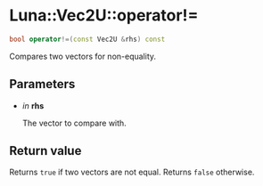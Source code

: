 # Luna::Vec2U::operator!=

```c++
bool operator!=(const Vec2U &rhs) const
```

Compares two vectors for non-equality. 



## Parameters
* *in* **rhs**

    The vector to compare with. 

## Return value
Returns `true` if two vectors are not equal. Returns `false` otherwise. 

